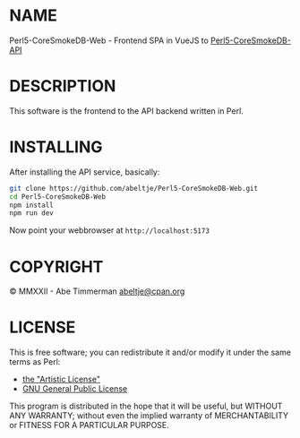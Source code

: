 # NAME

Perl5-CoreSmokeDB-Web - Frontend SPA in VueJS to [Perl5-CoreSmokeDB-API](https://github.com/abeltje/Perl5-CoreSmokeDB-API#name)

# DESCRIPTION

This software is the frontend to the API backend written in Perl.

# INSTALLING

After installing the API service, basically:
```bash
git clone https://github.com/abeltje/Perl5-CoreSmokeDB-Web.git
cd Perl5-CoreSmokeDB-Web
npm install
npm run dev
```

Now point your webbrowser at `http://localhost:5173`

# COPYRIGHT

&copy; MMXXII - Abe Timmerman <abeltje@cpan.org>

# LICENSE

This is free software; you can redistribute it and/or modify it under the same terms as Perl:

- [the "Artistic License"](https://dev.perl.org/licenses/artistic.html)
- [GNU General Public License](https://dev.perl.org/licenses/gpl1.html)

This program is distributed in the hope that it will be useful, but WITHOUT ANY
WARRANTY; without even the implied warranty of MERCHANTABILITY or FITNESS FOR A
PARTICULAR PURPOSE.
